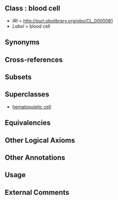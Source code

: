 
## Class : blood cell

 * *IRI* = http://purl.obolibrary.org/obo/CL_0000081
 * *Label* = blood cell

## Synonyms


## Cross-references


## Subsets


## Superclasses

 * [hematopoietic cell](../../CL/88/CL_0000988.md)

## Equivalencies


## Other Logical Axioms


## Other Annotations


## Usage


## External Comments

